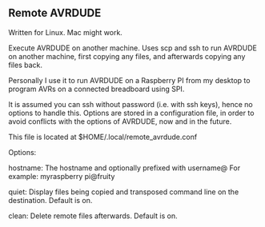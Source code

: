 Remote AVRDUDE
--------------

Written for Linux. Mac might work.

Execute AVRDUDE on another machine.
Uses scp and ssh to run AVRDUDE on another machine, first copying any files, and afterwards copying any files back.

Personally I use it to run AVRDUDE on a Raspberry PI from my desktop to program AVRs on a connected breadboard using SPI.

It is assumed you can ssh without password (i.e. with ssh keys), hence no options to handle this.
Options are stored in a configuration file, in order to avoid conflicts with the options of AVRDUDE, now and in the future.

This file is located at $HOME/.local/remote_avrdude.conf

Options:

hostname:
    The hostname and optionally prefixed with username@
    For example:
        myraspberry
        pi@fruity

quiet:
    Display files being copied and transposed command line on the destination.
    Default is on.

clean:
    Delete remote files afterwards.
    Default is on.
